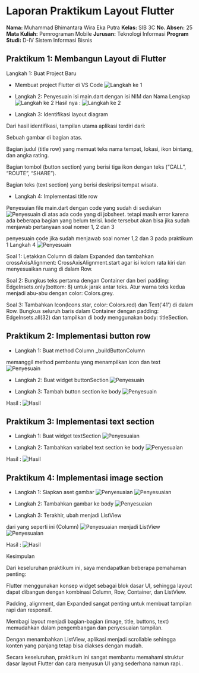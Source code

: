 # **Laporan Praktikum Layout Flutter**

**Nama:** Muhammad Bhimantara Wira Eka Putra
**Kelas:** SIB 3C
**No. Absen:** 25
**Mata Kuliah:** Pemrograman Mobile
**Jurusan:** Teknologi Informasi
**Program Studi:** D-IV Sistem Informasi Bisnis

## **Praktikum 1: Membangun Layout di Flutter**

Langkah 1: Buat Project Baru

* Membuat project Flutter di VS Code
  ![Langkah ke 1](image/Screenshot%202025-10-07%200.png)

* Langkah 2: Penyesuain isi main.dart dengan isi NIM dan Nama Lengkap
  ![Langkah ke 2](image/Screenshot%202025-10-07%20152841.png)
  Hasil nya :
  ![Langkah ke 2](image/Screenshot%202025-10-07%20154842.png)

* Langkah 3: Identifikasi layout diagram

Dari hasil identifikasi, tampilan utama aplikasi terdiri dari:

Sebuah gambar di bagian atas.

Bagian judul (title row) yang memuat teks nama tempat, lokasi, ikon bintang, dan angka rating.

Bagian tombol (button section) yang berisi tiga ikon dengan teks (“CALL”, “ROUTE”, “SHARE”).

Bagian teks (text section) yang berisi deskripsi tempat wisata.

* Langkah 4: Implementasi title row

Penyesuian file main.dart dengan code yang sudah di sediakan
![Penyesuain](image/Screenshot%202025-10-07%20160837.png)
di atas ada code yang di jobsheet. tetapi masih error karena ada beberapa bagian yang belum terisi. 
kode tersebut akan bisa jika sudah menjawab pertanyaan soal nomer 1, 2 dan 3

penyesuain code jika sudah menjawab soal nomer 1,2 dan 3 pada praktikum 1 Langkah 4
![Penyesuain](image/Screenshot%202025-10-07%20161108.png)


Soal 1: Letakkan Column di dalam Expanded dan tambahkan crossAxisAlignment: CrossAxisAlignment.start agar isi kolom rata kiri dan menyesuaikan ruang di dalam Row.

Soal 2: Bungkus teks pertama dengan Container dan beri padding: EdgeInsets.only(bottom: 8) untuk jarak antar teks. Atur warna teks kedua menjadi abu-abu dengan color: Colors.grey.

Soal 3: Tambahkan Icon(Icons.star, color: Colors.red) dan Text('41') di dalam Row. Bungkus seluruh baris dalam Container dengan padding: EdgeInsets.all(32) dan tampilkan di body menggunakan body: titleSection.


## **Praktikum 2: Implementasi button row**

* Langkah 1: Buat method Column _buildButtonColumn

memanggil method pembantu yang menampilkan icon dan text
![Penyesuain](image/Screenshot%202025-10-07%20164237.png)

* Langkah 2: Buat widget buttonSection
![Penyesuain](image/Screenshot%202025-10-07%20164807.png)

* Langkah 3: Tambah button section ke body
![Penyesuain](image/Screenshot%202025-10-07%20165048.png)

Hasil :
![Hasil](image/Screenshot%202025-10-07%20165139.png)


## **Praktikum 3: Implementasi text section**

* Langkah 1: Buat widget textSection
![Penyesuaian](image/Screenshot%202025-10-07%20170855.png)

* Langkah 2: Tambahkan variabel text section ke body
![Penyesuaian](image/Screenshot%202025-10-07%20171010.png)


Hasil :
![Hasil](image/Screenshot%202025-10-07%20171158.png)

## **Praktikum 4: Implementasi image section**

* Langkah 1: Siapkan aset gambar
![Penyesuaian](image/Screenshot%202025-10-07%20173501.png)
![Penyesuaian](image/Screenshot%202025-10-07%20173444.png)

* Langkah 2: Tambahkan gambar ke body
![Penyesuaian](image/Screenshot%202025-10-07%20173547.png)

* Langkah 3: Terakhir, ubah menjadi ListView

dari yang seperti ini (Column)
![Penyesuaian](image/Screenshot%202025-10-07%20174342.png)
menjadi ListView
![Penyesuaian](image/Screenshot%202025-10-07%20174400.png)

Hasil :
![Hasil](image/Screenshot%202025-10-07%20173416.png)


Kesimpulan 

Dari keseluruhan praktikum ini, saya mendapatkan beberapa pemahaman penting:

Flutter menggunakan konsep widget sebagai blok dasar UI, sehingga layout dapat dibangun dengan kombinasi Column, Row, Container, dan ListView.

Padding, alignment, dan Expanded sangat penting untuk membuat tampilan rapi dan responsif.

Membagi layout menjadi bagian-bagian (image, title, buttons, text) memudahkan dalam pengembangan dan penyesuaian tampilan.

Dengan menambahkan ListView, aplikasi menjadi scrollable sehingga konten yang panjang tetap bisa diakses dengan mudah.

Secara keseluruhan, praktikum ini sangat membantu memahami struktur dasar layout Flutter dan cara menyusun UI yang sederhana namun rapi..